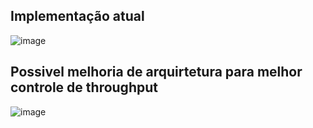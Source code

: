 ## Implementação atual

![image](https://github.com/user-attachments/assets/819357bc-d203-4f91-9034-2234444cd9d2)

## Possivel melhoria de arquirtetura para melhor controle de throughput

![image](https://github.com/user-attachments/assets/ac3a7cfd-36f8-41a8-8cfd-256b64797d98)

